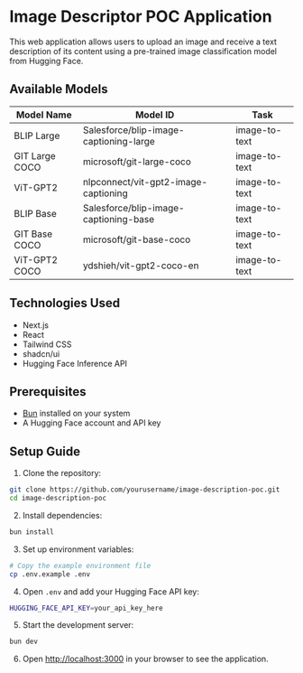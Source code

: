# Image Descriptor POC Application

This web application allows users to upload an image and receive a text description of its content using a pre-trained image classification model from Hugging Face.

## Available Models

| Model Name     | Model ID                               | Task          |
| -------------- | -------------------------------------- | ------------- |
| BLIP Large     | Salesforce/blip-image-captioning-large | image-to-text |
| GIT Large COCO | microsoft/git-large-coco               | image-to-text |
| ViT-GPT2       | nlpconnect/vit-gpt2-image-captioning   | image-to-text |
| BLIP Base      | Salesforce/blip-image-captioning-base  | image-to-text |
| GIT Base COCO  | microsoft/git-base-coco                | image-to-text |
| ViT-GPT2 COCO  | ydshieh/vit-gpt2-coco-en               | image-to-text |

## Technologies Used

- Next.js
- React
- Tailwind CSS
- shadcn/ui
- Hugging Face Inference API

## Prerequisites

- [Bun](https://bun.sh/) installed on your system
- A Hugging Face account and API key

## Setup Guide

1. Clone the repository:

```bash
git clone https://github.com/yourusername/image-description-poc.git
cd image-description-poc
```

2. Install dependencies:

```bash
bun install
```

3. Set up environment variables:

```bash
# Copy the example environment file
cp .env.example .env
```

4. Open `.env` and add your Hugging Face API key:

```bash
HUGGING_FACE_API_KEY=your_api_key_here
```

5. Start the development server:

```bash
bun dev
```

6. Open [http://localhost:3000](http://localhost:3000) in your browser to see the application.
